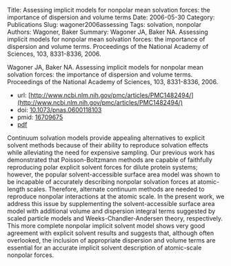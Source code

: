 Title: Assessing implicit models for nonpolar mean solvation forces: the importance of dispersion and volume terms
Date: 2006-05-30
Category: Publications
Slug: wagoner2006assessing
Tags: solvation, nonpolar
Authors: Wagoner, Baker
Summary: Wagoner JA, Baker NA. Assessing implicit models for nonpolar mean solvation forces: the importance of dispersion and volume terms. Proceedings of the National Academy of Sciences, 103, 8331-8336, 2006. 

Wagoner JA, Baker NA. Assessing implicit models for nonpolar mean solvation forces: the importance of dispersion and volume terms. Proceedings of the National Academy of Sciences, 103, 8331-8336, 2006. 

* url: [http://www.ncbi.nlm.nih.gov/pmc/articles/PMC1482494/](http://www.ncbi.nlm.nih.gov/pmc/articles/PMC1482494/)
* doi: [10.1073/pnas.0600118103](http://dx.doi.org/10.1073/pnas.0600118103)
* pmid: [16709675](http://www.ncbi.nlm.nih.gov/pubmed/16709675)
* [pdf](http://sobolevnrm.github.io/papers/wagoner2006assessing.pdf)

Continuum solvation models provide appealing alternatives to explicit solvent methods because of their ability to reproduce solvation effects while alleviating the need for expensive sampling. Our previous work has demonstrated that Poisson-Boltzmann methods are capable of faithfully reproducing polar explicit solvent forces for dilute protein systems; however, the popular solvent-accessible surface area model was shown to be incapable of accurately describing nonpolar solvation forces at atomic-length scales. Therefore, alternate continuum methods are needed to reproduce nonpolar interactions at the atomic scale. In the present work, we address this issue by supplementing the solvent-accessible surface area model with additional volume and dispersion integral terms suggested by scaled particle models and Weeks-Chandler-Andersen theory, respectively. This more complete nonpolar implicit solvent model shows very good agreement with explicit solvent results and suggests that, although often overlooked, the inclusion of appropriate dispersion and volume terms are essential for an accurate implicit solvent description of atomic-scale nonpolar forces.
